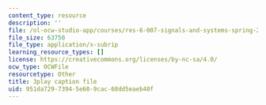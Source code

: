 ```yaml
---
content_type: resource
description: ''
file: /ol-ocw-studio-app/courses/res-6-007-signals-and-systems-spring-2011/951da72973945e609cac68dd5eaeb40f_WV4JlBOQro.vtt
file_size: 63750
file_type: application/x-subrip
learning_resource_types: []
license: https://creativecommons.org/licenses/by-nc-sa/4.0/
ocw_type: OCWFile
resourcetype: Other
title: 3play caption file
uid: 951da729-7394-5e60-9cac-68dd5eaeb40f
---
```

